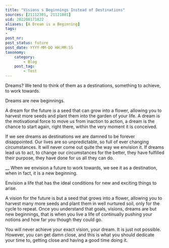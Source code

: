 ```yaml
---
title: "Visions s Beginnings Instead of Destinations"
sources: [21112301, 21121801]
uid: 202208171822
aliases: [A Dream is a Beginning]
tags:
-
post_nr:
post_status: future
post_date: YYYY-MM-DD HH:MM:SS
taxonomy:
    category:
        - Blog
    post_tag:
        - Test
---
```



Dreams? We tend to think of them as a destinations, something to achieve, to work towards.

Dreams are new beginnings.

A dream for the future is a seed that can grow into a flower, allowing you to harvest more seeds and plant them into the garden of your life. A dream is the motivational force to move us from inaction to action, a dream is the chance to start again, right there, within the very moment it is conceived. 

If we see dreams as destinations we are damned to be forever disappointed. Our lives are so unpredictable, so full of ever changing circumstances. It will never come out quite the way we envision it. If dreams lead us to act, to change our circumstances for the better, they have fulfilled their purpose, they have done for us all they can do.

__
When we envision a future to work towards, we see it as a destination, when in fact, it is a new beginning.

Envision a life that has the ideal conditions for new and exciting things to arise.

A vision for the future is but a seed that grows into a flower, allowing you to harvest many more seeds and plant them in well nurtured soil, only for the cycle to repeat. Once you understand that goals, visions, dreams are but new beginnings, that is when you live a life of continually pushing your notions and how far you though they could go.

You will never achieve your exact vision, your dream. It is just not possible. However, you can get damn close, and this is what you should dedicate your time to, getting close and having a good time doing it.
